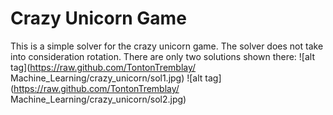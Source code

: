 # Crazy Unicorn Game 

This is a simple solver for the crazy unicorn game. The solver does not take into consideration rotation. There are only two solutions shown there: 
![alt tag](https://raw.github.com/TontonTremblay/ Machine_Learning/crazy_unicorn/sol1.jpg)
![alt tag](https://raw.github.com/TontonTremblay/ Machine_Learning/crazy_unicorn/sol2.jpg)
